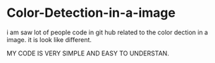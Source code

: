 # Color-Detection-in-a-image


 i am saw lot of people code in git hub related to the color dection in a image. it is look like different.
 
 MY CODE IS VERY SIMPLE AND EASY TO UNDERSTAN.
